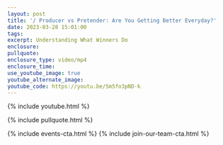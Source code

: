```yaml
---
layout: post
title: '/ Producer vs Pretender: Are You Getting Better Everyday?'
date: 2023-03-28 15:01:00
tags:
excerpt: Understanding What Winners Do
enclosure:
pullquote:
enclosure_type: video/mp4
enclosure_time:
use_youtube_image: true
youtube_alternate_image:
youtube_code: https://youtu.be/Sm5fo3pND-k
---
```

{% include youtube.html %}

{% include pullquote.html %}

{% include events-cta.html %} {% include join-our-team-cta.html %}